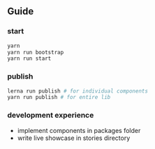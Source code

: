 ## Guide

### start
```bash
yarn
yarn run bootstrap
yarn run start
```

### publish
````bash
lerna run publish # for individual components
yarn run publish # for entire lib
````
###

### development experience
 - implement components in packages folder
 - write live showcase in stories directory
